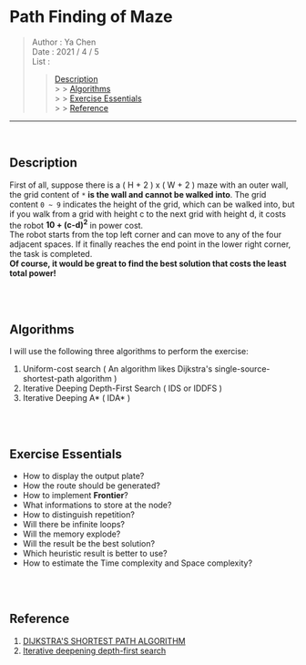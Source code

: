 # Path Finding of Maze

> Author : Ya Chen<br>
> Date : 2021 / 4 / 5<br>
> List :
>
> > <a href = "#description">Description</a><br> > > <a href = "#algorithms">Algorithms</a><br> > > <a href = "#exercise">Exercise Essentials</a><br> > > <a href = "#reference">Reference</a>

---

<br>
<div id = "description">

## Description

First of all, suppose there is a ( H + 2 ) x ( W + 2 ) maze with an outer wall, the grid content of `*` <b>is the wall and cannot be walked into</b>. The grid content `0 ~ 9` indicates the height of the grid, which can be walked into, but if you walk from a grid with height c to the next grid with height d, it costs the robot <b>10 + (c-d)<sup>2</sup></b> in power cost.<br>
The robot starts from the top left corner and can move to any of the four adjacent spaces. If it finally reaches the end point in the lower right corner, the task is completed.<br>
<b>Of course, it would be great to find the best solution that costs the least total power!</b>

</div>
<br>
<br>
<div id = "algorithms">

## Algorithms

I will use the following three algorithms to perform the exercise:

1. Uniform-cost search ( An algorithm likes Dijkstra's single-source-shortest-path algorithm )
2. Iterative Deeping Depth-First Search ( IDS or IDDFS )
3. Iterative Deeping A* ( IDA* )

</div>
<br>
<br>
<div id = "exercise">

## Exercise Essentials

- How to display the output plate?
- How the route should be generated?
- How to implement <b>Frontier</b>?
- What informations to store at the node?
- How to distinguish repetition?
- Will there be infinite loops?
- Will the memory explode?
- Will the result be the best solution?
- Which heuristic result is better to use?
- How to estimate the Time complexity and Space complexity?

</div>
<br>
<br>
<div id = "reference">

## Reference

1. <a href = "https://www.bogotobogo.com/python/python_Dijkstras_Shortest_Path_Algorithm.php">DIJKSTRA'S SHORTEST PATH ALGORITHM</a>
2. <a href = "https://en.wikipedia.org/wiki/Iterative_deepening_depth-first_search">Iterative deepening depth-first search</a>
